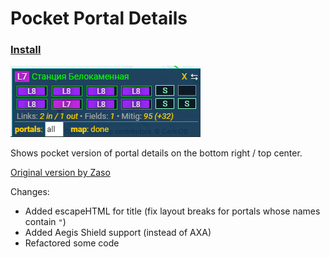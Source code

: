 # Pocket Portal Details

### [Install](https://github.com/Loskir/iitc-plugins/raw/master/pocket-portal-details/pocket-portal-details.user.js)

![Demo](demo.png)

Shows pocket version of portal details on the bottom right / top center.

[Original version by Zaso](https://www.giacintogarcea.com/ingress/iitc/pocket-portal-details-by-zaso.user.js)

Changes:
- Added escapeHTML for title (fix layout breaks for portals whose names contain `"`)
- Added Aegis Shield support (instead of AXA)
- Refactored some code
